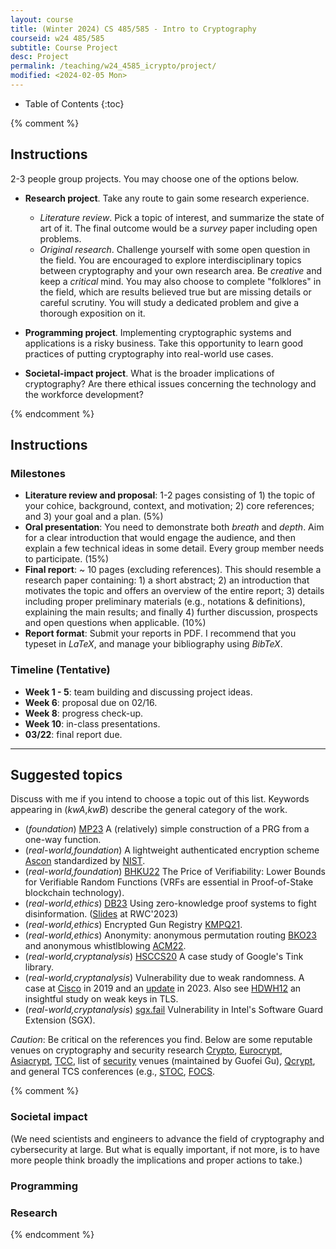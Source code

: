 ```yaml
---
layout: course
title: (Winter 2024) CS 485/585 - Intro to Cryptography
courseid: w24 485/585
subtitle: Course Project 
desc: Project
permalink: /teaching/w24_4585_icrypto/project/
modified: <2024-02-05 Mon> 
---
```


* Table of Contents
{:toc}

{% comment %}
## Instructions

2-3 people group projects. You may choose one of the options below.
* **Research project**. Take any route to gain some research
  experience.
  *  _Literature review_. Pick a topic of interest, and summarize the
state of art of it. The final outcome would be a _survey_ paper
including open problems.
  *  _Original research_. Challenge yourself with some open question
   in the field. You are encouraged to explore interdisciplinary
   topics between cryptography and your own research area. Be
   _creative_ and keep a _critical_ mind. You may also choose to
   complete "folklores" in the field, which are results believed true
   but are missing details or careful scrutiny. You will study a
   dedicated problem and give a thorough exposition on it.

*  **Programming project**. Implementing cryptographic systems and
   applications is a risky business. Take this opportunity to learn
   good practices of putting cryptography into real-world use cases.

*  **Societal-impact project**. What is the broader implications of
 cryptography? Are there ethical issues concerning the technology and
 the workforce development?
 
{% endcomment %}

## Instructions
### Milestones

*  **Literature review and proposal**: 1-2 pages consisting of 1) the
   topic of your cohice, background, context, and motivation; 2) core
   references; and 3) your goal and a plan. (5%)
*  **Oral presentation**: You need to demonstrate both _breath_ and
   _depth_. Aim for a clear introduction that would engage the
   audience, and then explain a few technical ideas in some
   detail. Every group member needs to participate. (15%)
*  **Final report**: ~ 10 pages (excluding references). This should
   resemble a research paper containing: 1) a short abstract; 2) an
   introduction that motivates the topic and offers an overview of the
   entire report; 3) details including proper preliminary materials
   (e.g., notations & definitions), explaining the main results; and
   finally 4) further discussion, prospects and open questions when
   applicable. (10%)
*  **Report format**: Submit your reports in PDF. I recommend that you
   typeset in _LaTeX_, and manage your bibliography using _BibTeX_.

### Timeline (Tentative)
*  **Week 1 - 5**: team building and discussing project ideas.
*  **Week 6**: proposal due on 02/16. 
*  **Week 8**: progress check-up.
*  **Week 10**: in-class presentations. 
*  **03/22**: final report due. 

------ 

## Suggested topics 

Discuss with me if you intend to choose a topic out of this list.
Keywords appearing in (_kwA_,_kwB_) describe the general category of
the work.

* (_foundation_) [MP23](https://eprint.iacr.org/2023/1451) A (relatively) simple construction of a PRG from a one-way function. 
* (_real-world,foundation_) A lightweight authenticated encryption
  scheme [Ascon](https://ascon.iaik.tugraz.at/) standardized by
  [NIST](https://nvlpubs.nist.gov/nistpubs/ir/2023/NIST.IR.8454.pdf).  
* (_real-world,foundation_) [BHKU22](https://eprint.iacr.org/2022/762)
    The Price of Verifiability: Lower Bounds for Verifiable Random
    Functions (VRFs are essential in Proof-of-Stake blockchain
    technology).
* (_real-world,ethics_) [DB23](https://medium.com/@boneh/using-zk-proofs-to-fight-disinformation-17e7d57fe52f)
  Using zero-knowledge proof systems to fight
  disinformation. ([Slides](https://iacr.org/submit/files/slides/2023/rwc/rwc203/13/slides.pdf) at RWC'2023)
* (_real-world,ethics_) Encrypted Gun Registry [KMPQ21](https://cs.brown.edu/~seny/pubs/gunreg.pdf).
* (_real-world,ethics_) Anonymity: anonymous permutation routing [BKO23](https://eprint.iacr.org/2022/1353)
and anonymous whistlblowing [ACM22](https://eprint.iacr.org/2021/1341.pdf). 
* (_real-world,cryptanalysis_)
  [HSCCS20](https://eprint.iacr.org/2020/1019) A case study of
  Google's Tink library.
* (_real-world,cryptanalysis_) Vulnerability due to weak randomness. A case at [Cisco](https://sec.cloudapps.cisco.com/security/center/content/CiscoSecurityAdvisory/cisco-sa-20190501-asa-ftd-entropy) in 2019 and an [update](https://eprint.iacr.org/2023/912) in 2023. Also see [HDWH12](https://www.usenix.org/system/files/conference/usenixsecurity12/sec12-final228.pdf) an insightful study on weak keys in TLS.
* (_real-world,cryptanalysis_) [sgx.fail](https://sgx.fail/) Vulnerability in Intel's Software Guard Extension (SGX). 

_Caution_: Be critical on the references you find. Below are some
reputable venues on cryptography and security research
[Crypto](http://www.iacr.org/meetings/crypto/),
[Eurocrypt](https://www.iacr.org/meetings/eurocrypt/),
[Asiacrypt](https://www.iacr.org/meetings/asiacrypt/),
[TCC](https://www.iacr.org/meetings/tcc/), list of
[security](https://people.engr.tamu.edu/guofei/sec_conf_stat.htm)
venues (maintained by Guofei Gu), [Qcrypt](https://2022.qcrypt.net/),
and general TCS conferences (e.g., [STOC](http://acm-stoc.org/),
[FOCS](http://ieee-focs.org/).

{% comment %}
### Societal impact
(We need scientists and engineers to advance the field of cryptography
and cybersecurity at large. But what is equally important, if not
more, is to have more people think broadly the implications and proper
actions to take.)

### Programming 


### Research 

{% endcomment %}

